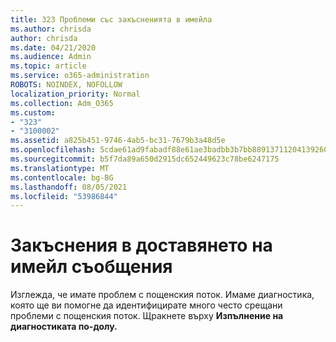 ```yaml
---
title: 323 Проблеми със закъсненията в имейла
ms.author: chrisda
author: chrisda
ms.date: 04/21/2020
ms.audience: Admin
ms.topic: article
ms.service: o365-administration
ROBOTS: NOINDEX, NOFOLLOW
localization_priority: Normal
ms.collection: Adm_O365
ms.custom:
- "323"
- "3100002"
ms.assetid: a825b451-9746-4ab5-bc31-7679b3a48d5e
ms.openlocfilehash: 5cdae61ad9fabadf88e61ae3badbb3b7bb8891371120413926060142c7ff24f4
ms.sourcegitcommit: b5f7da89a650d2915dc652449623c78be6247175
ms.translationtype: MT
ms.contentlocale: bg-BG
ms.lasthandoff: 08/05/2021
ms.locfileid: "53986844"
---
```

# <a name="delays-in-email-message-delivery"></a>Закъснения в доставянето на имейл съобщения

Изглежда, че имате проблем с пощенския поток. Имаме диагностика, която ще ви помогне да идентифицирате много често срещани проблеми с пощенския поток. Щракнете върху **Изпълнение на диагностиката по-долу.**
